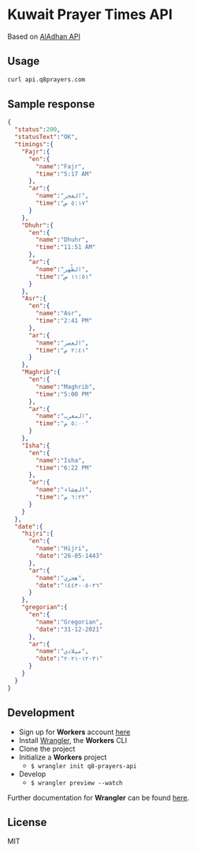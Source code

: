 # Kuwait Prayer Times API
Based on [AlAdhan API](https://aladhan.com/prayer-times-api)

## Usage
```bash
curl api.q8prayers.com
```

## Sample response
```json
{
  "status":200,
  "statusText":"OK",
  "timings":{
    "Fajr":{
      "en":{
        "name":"Fajr",
        "time":"5:17 AM"
      },
      "ar":{
        "name":"الفجر",
        "time":"٥:١٧ ص"
      }
    },
    "Dhuhr":{
      "en":{
        "name":"Dhuhr",
        "time":"11:51 AM"
      },
      "ar":{
        "name":"الظُهر",
        "time":"١١:٥١ ص"
      }
    },
    "Asr":{
      "en":{
        "name":"Asr",
        "time":"2:41 PM"
      },
      "ar":{
        "name":"العصر",
        "time":"٢:٤١ م"
      }
    },
    "Maghrib":{
      "en":{
        "name":"Maghrib",
        "time":"5:00 PM"
      },
      "ar":{
        "name":"المغرب",
        "time":"٥:٠٠ م"
      }
    },
    "Isha":{
      "en":{
        "name":"Isha",
        "time":"6:22 PM"
      },
      "ar":{
        "name":"العِشاء",
        "time":"٦:٢٢ م"
      }
    }
  },
  "date":{
    "hijri":{
      "en":{
        "name":"Hijri",
        "date":"26-05-1443"
      },
      "ar":{
        "name":"هجري",
        "date":"٢٦-٠٥-١٤٤٣"
      }
    },
    "gregorian":{
      "en":{
        "name":"Gregorian",
        "date":"31-12-2021"
      },
      "ar":{
        "name":"ميلادي",
        "date":"٣١-١٢-٢٠٢١"
      }
    }
  }
}
```

## Development
- Sign up for **Workers** account [here](https://dash.cloudflare.com/sign-up/workers)
- Install [Wrangler](https://github.com/cloudflare/wrangler), the **Workers** CLI
- Clone the project
- Initialize a **Workers** project 
  - `$ wrangler init q8-prayers-api`
- Develop 
  - `$ wrangler preview --watch`

Further documentation for **Wrangler** can be found [here](https://developers.cloudflare.com/workers/tooling/wrangler).

## License
MIT
